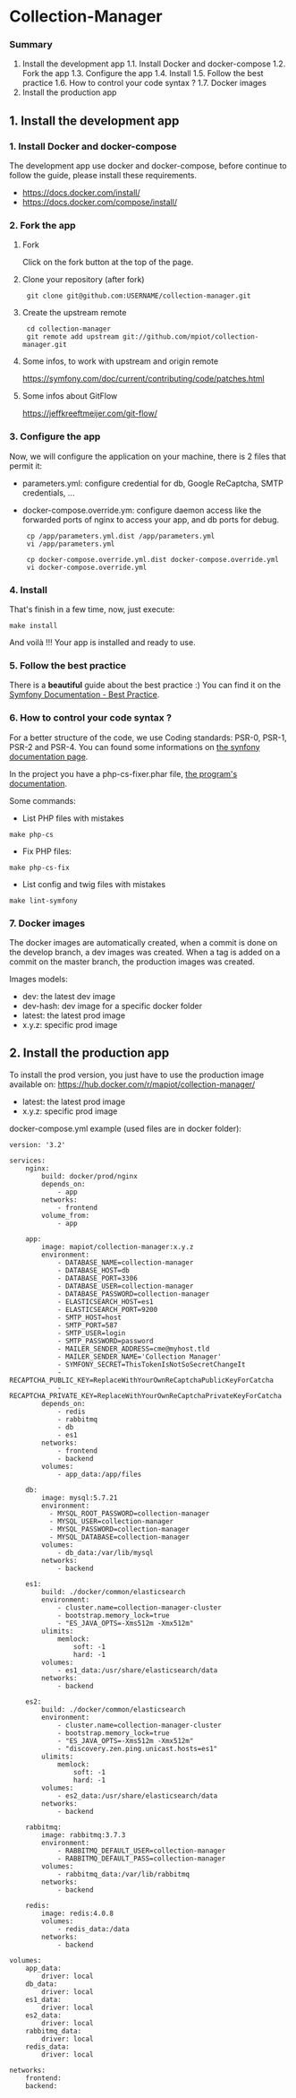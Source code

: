 # Collection-Manager

### Summary
1. Install the development app
1.1. Install Docker and docker-compose
1.2. Fork the app
1.3. Configure the app
1.4. Install
1.5. Follow the best practice
1.6. How to control your code syntax ?
1.7. Docker images
2. Install the production app

## 1. Install the development app

### 1. Install Docker and docker-compose
The development app use docker and docker-compose, before continue to follow the guide, please install these requirements.
* https://docs.docker.com/install/
* https://docs.docker.com/compose/install/

### 2. Fork the app
1. Fork

    Click on the fork button at the top of the page.

2. Clone your repository (after fork)

        git clone git@github.com:USERNAME/collection-manager.git

3. Create the upstream remote

        cd collection-manager
        git remote add upstream git://github.com/mpiot/collection-manager.git

4. Some infos, to work with upstream and origin remote

    https://symfony.com/doc/current/contributing/code/patches.html

5. Some infos about GitFlow

    https://jeffkreeftmeijer.com/git-flow/

### 3. Configure the app

Now, we will configure the application on your machine, there is 2 files that permit it:
 - parameters.yml: configure credential for db, Google ReCaptcha, SMTP credentials, ...
 - docker-compose.override.ym: configure daemon access like the forwarded ports of nginx to access your app, and db ports
 for debug.
 
        cp /app/parameters.yml.dist /app/parameters.yml
        vi /app/parameters.yml
    
        cp docker-compose.override.yml.dist docker-compose.override.yml
        vi docker-compose.override.yml

### 4. Install

That's finish in a few time, now, just execute:

    make install
    
And voilà !!! Your app is installed and ready to use.

### 5. Follow the best practice
There is a **beautiful** guide about the best practice :) You can find it on the [Symfony Documentation - Best Practice](http://symfony.com/doc/current/best_practices/index.html).

### 6. How to control your code syntax ?
For a better structure of the code, we use Coding standards: PSR-0, PSR-1, PSR-2 and PSR-4.
You can found some informations on [the synfony documentation page](http://symfony.com/doc/current/contributing/code/standards.html).

In the project you have a php-cs-fixer.phar file, [the program's documentation](http://cs.sensiolabs.org/).

Some commands:
   * List PHP files with mistakes

    make php-cs

   * Fix PHP files:

    make php-cs-fix

   * List config and twig files with mistakes
   
    make lint-symfony

### 7. Docker images
The docker images are automatically created, when a commit is done on the develop branch, a dev images was created. When
a tag is added on a commit on the master branch, the production images was created.

Images models:
  * dev: the latest dev image
  * dev-hash: dev image for a specific docker folder
  * latest: the latest prod image
  * x.y.z: specific prod image

## 2. Install the production app

To install the prod version, you just have to use the production image available on: https://hub.docker.com/r/mapiot/collection-manager/
  * latest: the latest prod image
  * x.y.z: specific prod image

docker-compose.yml example (used files are in docker folder):

    version: '3.2'
    
    services:
        nginx:
            build: docker/prod/nginx
            depends_on:
                - app
            networks:
                - frontend
            volume_from:
                - app
    
        app:
            image: mapiot/collection-manager:x.y.z
            environment:
                - DATABASE_NAME=collection-manager
                - DATABASE_HOST=db
                - DATABASE_PORT=3306
                - DATABASE_USER=collection-manager
                - DATABASE_PASSWORD=collection-manager
                - ELASTICSEARCH_HOST=es1
                - ELASTICSEARCH_PORT=9200
                - SMTP_HOST=host
                - SMTP_PORT=587
                - SMTP_USER=login
                - SMTP_PASSWORD=password
                - MAILER_SENDER_ADDRESS=cme@myhost.tld
                - MAILER_SENDER_NAME='Collection Manager'
                - SYMFONY_SECRET=ThisTokenIsNotSoSecretChangeIt
                - RECAPTCHA_PUBLIC_KEY=ReplaceWithYourOwnReCaptchaPublicKeyForCatcha
                - RECAPTCHA_PRIVATE_KEY=ReplaceWithYourOwnReCaptchaPrivateKeyForCatcha
            depends_on:
                - redis
                - rabbitmq
                - db
                - es1
            networks:
                - frontend
                - backend
            volumes:
                - app_data:/app/files
    
        db:
            image: mysql:5.7.21
            environment:
              - MYSQL_ROOT_PASSWORD=collection-manager
              - MYSQL_USER=collection-manager
              - MYSQL_PASSWORD=collection-manager
              - MYSQL_DATABASE=collection-manager
            volumes:
                - db_data:/var/lib/mysql
            networks:
                - backend
    
        es1:
            build: ./docker/common/elasticsearch
            environment:
                - cluster.name=collection-manager-cluster
                - bootstrap.memory_lock=true
                - "ES_JAVA_OPTS=-Xms512m -Xmx512m"
            ulimits:
                memlock:
                    soft: -1
                    hard: -1
            volumes:
                - es1_data:/usr/share/elasticsearch/data
            networks:
                - backend
    
        es2:
            build: ./docker/common/elasticsearch
            environment:
                - cluster.name=collection-manager-cluster
                - bootstrap.memory_lock=true
                - "ES_JAVA_OPTS=-Xms512m -Xmx512m"
                - "discovery.zen.ping.unicast.hosts=es1"
            ulimits:
                memlock:
                    soft: -1
                    hard: -1
            volumes:
                - es2_data:/usr/share/elasticsearch/data
            networks:
                - backend
    
        rabbitmq:
            image: rabbitmq:3.7.3
            environment:
                - RABBITMQ_DEFAULT_USER=collection-manager
                - RABBITMQ_DEFAULT_PASS=collection-manager
            volumes:
                - rabbitmq_data:/var/lib/rabbitmq
            networks:
                - backend
    
        redis:
            image: redis:4.0.8
            volumes:
                - redis_data:/data
            networks:
                - backend
    
    volumes:
        app_data:
            driver: local
        db_data:
            driver: local
        es1_data:
            driver: local
        es2_data:
            driver: local
        rabbitmq_data:
            driver: local
        redis_data:
            driver: local
    
    networks:
        frontend:
        backend:
